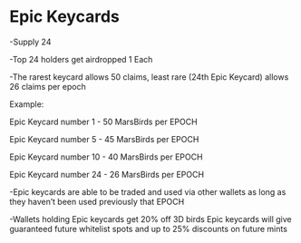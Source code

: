 # Epic Keycards

\-Supply 24

\-Top 24 holders get airdropped 1 Each

\-The rarest keycard allows 50  claims, least rare (24th Epic Keycard) allows 26 claims per epoch&#x20;

Example:



Epic Keycard number 1 - 50 MarsBirds per EPOCH

Epic Keycard number 5 - 45 MarsBirds per EPOCH

Epic Keycard number 10 - 40 MarsBirds per EPOCH

Epic Keycard number 24 - 26 MarsBirds per EPOCH



\-Epic keycards are able to be traded and used via other wallets as long as they haven’t been used previously that EPOCH

\-Wallets holding Epic keycards get 20% off 3D birds Epic keycards will give guaranteed future whitelist spots and up to 25% discounts on future mints
